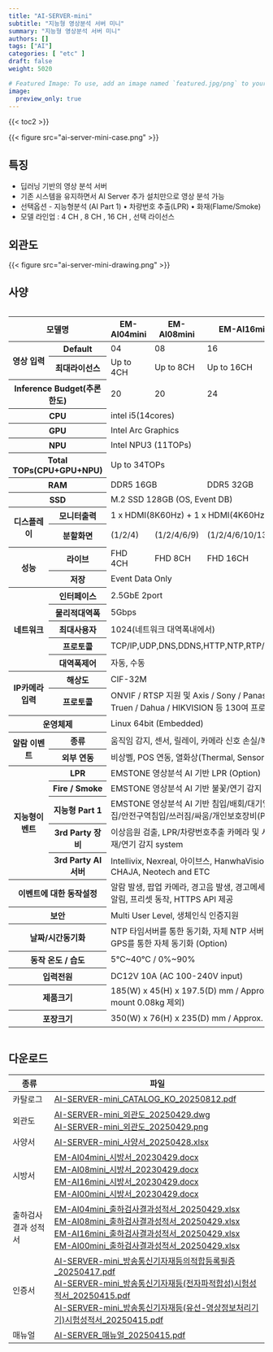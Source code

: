 ```yaml
---
title: "AI-SERVER-mini"
subtitle: "지능형 영상분석 서버 미니"
summary: "지능형 영상분석 서버 미니"
authors: []
tags: ["AI"]
categories: [ "etc" ]
draft: false
weight: 5020

# Featured Image: To use, add an image named `featured.jpg/png` to your page's folder.
image:
  preview_only: true
---
```


{{< toc2 >}}

<div class="container">
<div class="row justify-content-center align-items-center">
<div class="col-sm-5">

{{< figure src="ai-server-mini-case.png" >}}

</div>
</div>
</div>

<div class="container">
<div class="row justify-content-center">
<div class="col-12 col-sm-7 pl-0">


## 특징

- 딥러닝 기반의 영상 분석 서버
- 기존 시스템을 유지하면서 AI Server 추가 설치만으로 영상 분석 가능
- 선택옵션 - 지능형분석 (AI Part 1) • 차량번호 추출(LPR) • 화재(Flame/Smoke)
- 모델 라인업 : 4 CH , 8 CH , 16 CH , 선택 라이선스

</div>
<div class="col-12 col-sm-5 pl-0">

## 외관도

{{< figure src="ai-server-mini-drawing.png" >}}

</div>
</div>
</div>

## 사양

<div style="overflow-x: auto">
<table class="spec">
<thead>
<tr>
<th colspan="2">모델명</th>
<th>EM-AI04mini</th>
<th>EM-AI08mini</th>
<th>EM-AI16mini</th>
<th>EM-AI00mini</th>
</tr>
</thead>
<tbody>
<tr>
<th rowspan="2">영상 입력</th>
<th>Default</th>
<td>04</td>
<td>08</td>
<td>16</td>
<td>0</td>
</tr>
<tr>
<th>최대라이선스</th>
<td>Up to 4CH</td>
<td>Up to 8CH</td>
<td>Up to 16CH</td>
<td>Up to 16CH</td>
</tr>
<tr>
<th colspan="2">Inference Budget(추론한도)</th>
<td>20</td>
<td>20</td>
<td>24</td>
<td>24</td>
</tr>
<tr>
<th colspan="2">CPU</th>
<td colspan="4">intel i5(14cores)</td>
</tr>
<tr>
<th colspan="2">GPU</th>
<td colspan="4">Intel Arc Graphics</td>
</tr>
<tr>
<th colspan="2">NPU</th>
<td colspan="4">Intel NPU3 (11TOPs)</td>
</tr>
<tr>
<th colspan="2">Total TOPs(CPU+GPU+NPU)</th>
<td colspan="4">Up to 34TOPs</td>
</tr>
<tr>
<th colspan="2">RAM</th>
<td colspan="2">DDR5 16GB</td>
<td colspan="2">DDR5 32GB</td>
</tr>
<tr>
<th colspan="2">SSD</th>
<td colspan="4">M.2 SSD 128GB (OS, Event DB)</td>
</tr>
<tr>
<th rowspan="2">디스플레이</th>
<th>모니터출력</th>
<td colspan="4">1 x HDMI(8K60Hz) + 1 x HDMI(4K60Hz)</td>
</tr>
<tr>
<th>분할화면</td>
<td>(1/2/4)</td>
<td>(1/2/4/6/9)</td>
<td>(1/2/4/6/10/13/16)</td>
<td>depend on CH</td>
</tr>
<tr>
<th rowspan="2">성능</th>
<th>라이브</td>
<td>FHD 4CH</td>
<td>FHD 8CH</td>
<td>FHD 16CH</td>
<td>up to license</td>
</tr>
<th>저장</th>
<td colspan="4">Event Data Only</td>
</tr>
<tr>
<th rowspan="5">네트워크</th>
<th>인터페이스</th>
<td colspan="4">2.5GbE 2port</td>
</tr>
<tr>
<th>물리적대역폭</th>
<td colspan="4">5Gbps</td>
</tr>
<tr>
<th>최대사용자</th>
<td colspan="4">1024(네트워크 대역폭내에서)</td>
</tr>
<tr>
<th>프로토콜</th>
<td colspan="4">TCP/IP,UDP,DNS,DDNS,HTTP,NTP,RTP/RTCP,RTSP</td>
</tr>
<tr>
<th>대역폭제어</th>
<td colspan="4">자동, 수동</td>
</tr>
<tr>
<th rowspan="2">IP카메라 입력</th>
<th>해상도</th>
<td colspan="4">CIF-32M</td>
</tr>
<tr>
<th>프로토콜</th>
<td colspan="4">ONVIF / RTSP 지원 및 Axis / Sony / Panasonic / Hanwha / Truen / Dahua / HIKVISION 등 130여 프로토콜</td>
</tr>
<tr>
<th colspan="2">운영체제</th>
<td colspan="4">Linux 64bit (Embedded)</td>
</tr>
<tr>
<th rowspan="2">알람 이벤트</th>
<th>종류</th>
<td colspan="4">움직임 감지, 센서, 릴레이, 카메라 신호 손실/복구</td>
</tr>
<tr>
<th>외부 연동</th>
<td colspan="4">비상벨, POS 연동, 열화상(Thermal, Sensor)</td>
</tr>
<tr>
<th rowspan="5">지능형이벤트</th>
<th>LPR</th>
<td colspan="4">EMSTONE 영상분석 AI 기반 LPR (Option)</td>
</tr>
<tr>
<th>Fire / Smoke</th>
<td colspan="4">EMSTONE 영상분석 AI 기반 불꽃/연기 감지 (Option)</td>
</tr>
<tr>
<th>지능형 Part 1</th>
<td colspan="4">EMSTONE 영상분석 AI 기반 침입/배회/대기열/피플카운팅/군집/안전구역침입/쓰러짐/싸움/개인보호장비(PPE) and ETC</td>
</tr>
<tr>
<th>3rd Party 장비</th>
<td colspan="4">이상음원 검출, LPR/차량번호추출 카메라 및 서버, 영상분석 화재/연기 감지 system</td>
</tr>
<tr>
<th>3rd Party AI서버</th>
<td colspan="4">Intellivix, Nexreal, 아이브스, HanwhaVision, Truen, ITX, CHAJA, Neotech and ETC</td>
</tr>
<tr>
<th colspan="2">이벤트에 대한 동작설정</th>
<td colspan="4">알람 발생, 팝업 카메라, 경고음 발생, 경고메세지 발생, E-mail 알림, 프리셋 동작, HTTPS API 제공</td>
</tr>
<tr>
<th colspan="2">보안</th>
<td colspan="4">Multi User Level, 생체인식 인증지원</td>
</tr>
<tr>
<th colspan="2">날짜/시간동기화</th>
<td colspan="4">NTP 타임서버를 통한 동기화, 자체 NTP 서버 기능, 또는 USB GPS를 통한 자체 동기화 (Option)</td>
</tr>
<tr>
<th colspan="2">동작 온도 / 습도</th>
<td colspan="4">5℃~40℃ / 0%~90%</td>
</tr>
<tr>
<th colspan="2">입력전원</th>
<td colspan="4">DC12V 10A (AC 100-240V input)</td>
</tr>
<tr>
<th colspan="2">제품크기</th>
<td colspan="4">185(W) x 45(H) x 197.5(D) mm / Approx. 1.14 kg (Vesa mount 0.08kg 제외)</td>
</tr>
<tr>
<th colspan="2">포장크기</th>
<td colspan="4">350(W) x 76(H) x 235(D) mm / Approx. 1.95 kg</td>
</tr>
</tbody>
</table>
</div>

## 다운로드

종류 | 파일
---- | ----
카탈로그 | [AI-SERVER-mini_CATALOG_KO_20250812.pdf](https://www.emstone.com/data/sales/ko/AI-SERVER-mini_CATALOG_KO_20250812.pdf)
외관도 | [AI-SERVER-mini_외관도_20250429.dwg](https://www.emstone.com/data/sales/ko/AI-SERVER-mini_외관도_20250429.dwg)<br>[AI-SERVER-mini_외관도_20250429.png](https://www.emstone.com/data/sales/ko/AI-SERVER-mini_외관도_20250429.png)
사양서 | [AI-SERVER-mini_사양서_20250428.xlsx](https://www.emstone.com/data/sales/ko/AI-SERVER-mini_사양서_20250428.xlsx)
시방서 | [EM-AI04mini_시방서_20230429.docx](https://www.emstone.com/data/sales/ko/EM-AI04mini_시방서_20230429.docx)<br>[EM-AI08mini_시방서_20230429.docx](https://www.emstone.com/data/sales/ko/EM-AI08mini_시방서_20230429.docx)<br>[EM-AI16mini_시방서_20230429.docx](https://www.emstone.com/data/sales/ko/EM-AI16mini_시방서_20230429.docx)<br>[EM-AI00mini_시방서_20230429.docx](https://www.emstone.com/data/sales/ko/EM-AI00mini_시방서_20230429.docx)
출하검사 결과 성적서 | [EM-AI04mini_출하검사결과성적서_20250429.xlsx](https://www.emstone.com/data/sales/ko/EM-AI04mini_출하검사결과성적서_20250429.xlsx)<br>[EM-AI08mini_출하검사결과성적서_20250429.xlsx](https://www.emstone.com/data/sales/ko/EM-AI08mini_출하검사결과성적서_20250429.xlsx)<br>[EM-AI16mini_출하검사결과성적서_20250429.xlsx](https://www.emstone.com/data/sales/ko/EM-AI16mini_출하검사결과성적서_20250429.xlsx)<br>[EM-AI00mini_출하검사결과성적서_20250429.xlsx](https://www.emstone.com/data/sales/ko/EM-AI00mini_출하검사결과성적서_20250429.xlsx)
인증서 | [AI-SERVER-mini_방송통신기자재등의적합등록필증_20250417.pdf](https://www.emstone.com/data/sales/ko/AI-SERVER-mini_방송통신기자재등의적합등록필증_20250417.pdf)<br>[AI-SERVER-mini_방송통신기자재등(전자파적합성)시험성적서_20250415.pdf](https://www.emstone.com/data/sales/ko/AI-SERVER-mini_방송통신기자재등(전자파적합성)시험성적서_20250415.pdf)<br>[AI-SERVER-mini_방송통신기자재등(유선-영상정보처리기기)시험성적서_20250415.pdf](https://www.emstone.com/data/sales/ko/AI-SERVER-mini_방송통신기자재등(유선-영상정보처리기기)시험성적서_20250415.pdf)
매뉴얼 | [AI-SERVER_매뉴얼_20250415.pdf](https://www.emstone.com/data/sales/ko/AI-SERVER_매뉴얼_20250415.pdf)